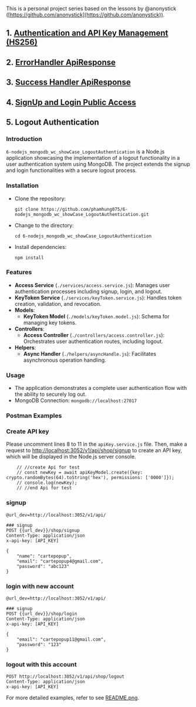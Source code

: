 This is a personal project series based on the lessons by @anonystick ([https://github.com/anonystick](https://github.com/anonystick)).

## 1. [Authentication and API Key Management (HS256)](https://github.com/phamhung075/2-nodejs_mongodb_wc_showCase_Dynamic_for_ApiKey_and_Permissions_HS256/tree/master)

## 2. [ErrorHandler ApiResponse](https://github.com/phamhung075/3-nodejs_mongodb_wc_showCase_ErrorHandler_API)

## 3. [Success Handler ApiResponse](https://github.com/phamhung075/4-nodejs_mongodb_wc_showCase_ApiResponseUseClass/tree/master?tab=readme-ov-file)

## 4. [SignUp and Login Public Access](https://github.com/phamhung075/5-nodejs_mongodb_wc_showCase_SignUpLogin)

## 5. Logout Authentication

### Introduction

`6-nodejs_mongodb_wc_showCase_LogoutAuthentication` is a Node.js application showcasing the implementation of a logout functionality in a user authentication system using MongoDB. The project extends the signup and login functionalities with a secure logout process.

### Installation

- Clone the repository:

    `git clone https://github.com/phamhung075/6-nodejs_mongodb_wc_showCase_LogoutAuthentication.git`
    
- Change to the directory:

    `cd 6-nodejs_mongodb_wc_showCase_LogoutAuthentication`
    
- Install dependencies:

    `npm install`
    

### Features

- **Access Service** (`./services/access.service.js`): Manages user authentication processes including signup, login, and logout.
- **KeyToken Service** (`./services/keyToken.service.js`): Handles token creation, validation, and revocation.
- **Models**:
    - **KeyToken Model** (`./models/keyToken.model.js`): Schema for managing key tokens.
- **Controllers**:
    - **Access Controller** (`./controllers/access.controller.js`): Orchestrates user authentication routes, including logout.
- **Helpers**:
    - **Async Handler** (`./helpers/asyncHandle.js`): Facilitates asynchronous operation handling.

### Usage

- The application demonstrates a complete user authentication flow with the ability to securely log out.
- MongoDB Connection: `mongodb://localhost:27017`

### Postman Examples

### Create API key

Please uncomment lines 8 to 11 in the `apiKey.service.js` file. Then, make a request to [http://localhost:3052/v1/api/shop/signup](http://localhost:3052/v1/api/shop/signup) to create an API key, which will be displayed in the Node.js server console.

```
    // //create Api for test
    // const newKey = await apiKeyModel.create({key: crypto.randomBytes(64).toString('hex'), permissions: ['0000']});
    // console.log(newKey);
    // //end Api for test
```

### signup

```
@url_dev=http://localhost:3052/v1/api/

### signup
POST {{url_dev}}/shop/signup
Content-Type: application/json
x-api-key: [API_KEY]

{
    "name": "cartepopup",
    "email": "cartepopup4@gmail.com",
    "password": "abc123"
}
```

### login with new account

``` 
@url_dev=http://localhost:3052/v1/api/

### signup
POST {{url_dev}}/shop/login
Content-Type: application/json
x-api-key: [API_KEY]

{
    "email": "cartepopup11@gmail.com",
    "password": "123"
}
```

### logout with this account
``` 
POST http://localhost:3052/v1/api/shop/logout
Content-Type: application/json
x-api-key: [API_KEY]
```
For more detailed examples, refer to see [README.png](./help06.png).
